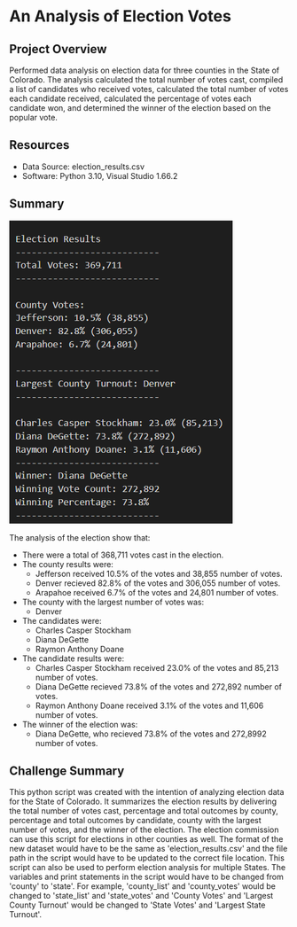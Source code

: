 # An Analysis of Election Votes

## Project Overview
Performed data analysis on election data for three counties in the State of Colorado.  The analysis calculated the total number of votes cast, compiled a list of candidates who received votes, calculated the total number of votes each candidate received, calculated the percentage of votes each candidate won, and determined the winner of the election based on the popular vote.

## Resources
- Data Source: election_results.csv
- Software: Python 3.10, Visual Studio 1.66.2

## Summary
![Election Result](https://github.com/frlinh/election-analysis/blob/c82f0bd742f7843d61d2044e5d8181bc5f264d03/Resources/Election%20Results.png)

The analysis of the election show that:
- There were a total of 368,711 votes cast in the election.
- The county results were:
    - Jefferson received 10.5% of the votes and 38,855 number of votes.
    - Denver recieved 82.8% of the votes and 306,055 number of votes.
    - Arapahoe received 6.7% of the votes and 24,801 number of votes.
- The county with the largest number of votes was:
    - Denver
- The candidates were:
    - Charles Casper Stockham
    - Diana DeGette
    - Raymon Anthony Doane
- The candidate results were:
    - Charles Casper Stockham received 23.0% of the votes and 85,213 number of votes.
    - Diana DeGette recieved 73.8% of the votes and 272,892 number of votes.
    - Raymon Anthony Doane received 3.1% of the votes and 11,606 number of votes.
 - The winner of the election was:
    - Diana DeGette, who recieved 73.8% of the votes and 272,8992 number of votes.

## Challenge Summary
This python script was created with the intention of analyzing election data for the State of Colorado.  It summarizes the election results by delivering the total number of votes cast, percentage and total outcomes by county, percentage and total outcomes by candidate, county with the largest number of votes, and the winner of the election.  The election commission can use this script for elections in other counties as well.  The format of the new dataset would have to be the same as 'election_results.csv' and the file path in the script would have to be updated to the correct file location.  This script can also be used to perform election analysis for multiple States.  The variables and print statements in the script would have to be changed from 'county' to 'state'.  For example, 'county_list' and 'county_votes' would be changed to 'state_list' and 'state_votes' and 'County Votes' and 'Largest County Turnout' would be changed to 'State Votes' and 'Largest State Turnout'.
